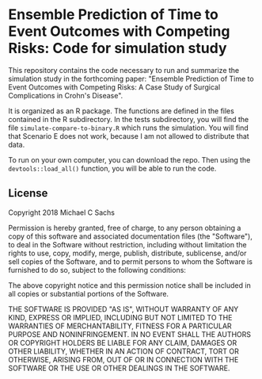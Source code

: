 # Ensemble Prediction of Time to Event Outcomes with Competing Risks: Code for simulation study


This repository contains the code necessary to run and summarize the simulation study in the forthcoming paper: "Ensemble Prediction of Time to Event Outcomes with Competing Risks: A Case Study of Surgical Complications in Crohn's Disease".

It is organized as an R package. The functions are defined in the files contained in the R subdirectory. In the tests subdirectory, you will find the file `simulate-compare-to-binary.R` which runs the simulation. You will find that Scenario E does not work, because I am not allowed to distribute that data.

To run on your own computer, you can download the repo. Then using the `devtools::load_all()` function, you will be able to run the code.


## License

Copyright 2018 Michael C Sachs

Permission is hereby granted, free of charge, to any person obtaining a copy of this software and associated documentation files (the "Software"), to deal in the Software without restriction, including without limitation the rights to use, copy, modify, merge, publish, distribute, sublicense, and/or sell copies of the Software, and to permit persons to whom the Software is furnished to do so, subject to the following conditions:

The above copyright notice and this permission notice shall be included in all copies or substantial portions of the Software.

THE SOFTWARE IS PROVIDED "AS IS", WITHOUT WARRANTY OF ANY KIND, EXPRESS OR IMPLIED, INCLUDING BUT NOT LIMITED TO THE WARRANTIES OF MERCHANTABILITY, FITNESS FOR A PARTICULAR PURPOSE AND NONINFRINGEMENT. IN NO EVENT SHALL THE AUTHORS OR COPYRIGHT HOLDERS BE LIABLE FOR ANY CLAIM, DAMAGES OR OTHER LIABILITY, WHETHER IN AN ACTION OF CONTRACT, TORT OR OTHERWISE, ARISING FROM, OUT OF OR IN CONNECTION WITH THE SOFTWARE OR THE USE OR OTHER DEALINGS IN THE SOFTWARE.